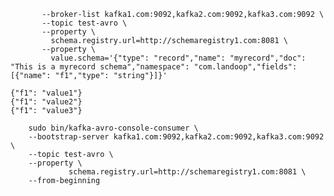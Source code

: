 ```sudo bin/kafka-avro-console-producer \
       --broker-list kafka1.com:9092,kafka2.com:9092,kafka3.com:9092 \
       --topic test-avro \
       --property \
         schema.registry.url=http://schemaregistry1.com:8081 \
       --property \
         value.schema='{"type": "record","name": "myrecord","doc": "This is a myrecord schema","namespace": "com.landoop","fields": [{"name": "f1","type": "string"}]}'
```
    
    {"f1": "value1"}
    {"f1": "value2"}
    {"f1": "value3"}
    
```
    sudo bin/kafka-avro-console-consumer \
    --bootstrap-server kafka1.com:9092,kafka2.com:9092,kafka3.com:9092 \
    --topic test-avro \
    --property \
             schema.registry.url=http://schemaregistry1.com:8081 \
    --from-beginning
```